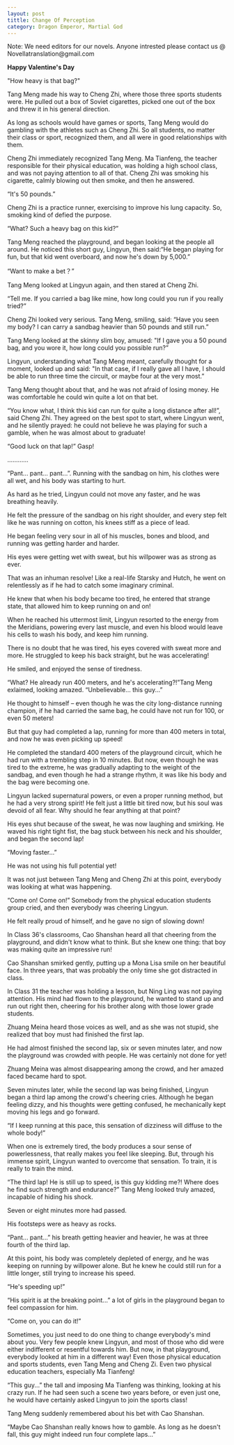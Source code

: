 ```yaml
---
layout: post
tittle: Change Of Perception
category: Dragon Emperor, Martial God
---
```

<p>Note: We need editors for our novels. Anyone intrested please contact us @ Novellatranslation@gmail.com</p> 

<p><strong>Happy Valentine's Day</strong></p>

<p>"How heavy is that bag?"</p>

<p>Tang Meng made his way to Cheng Zhi, where those three sports students were. He pulled out a box of Soviet cigarettes, picked one out of the box and threw it in his general direction.</p>
<!--more-->

<p>As long as schools would have games or sports, Tang Meng would do gambling with the athletes such as Cheng Zhi. So all students, no matter their class or sport, recognized them, and all were in good relationships with them.</p>

<p>Cheng Zhi immediately recognized Tang Meng. Ma Tianfeng, the teacher responsible for their physical education, was holding a high school class, and was not paying attention to all of that. Cheng Zhi was smoking his cigarette, calmly blowing <gs id="0b3f546a-2de1-461b-b0be-e2e361238630" ginger_software_uiphraseguid="ac6de559-82c4-4dce-b645-6bd51a6dbac6" >out then</gs> smoke, and then he answered.</p>

<p>“It's 50 pounds.”</p>

<p>Cheng Zhi is a practice runner, exercising to improve his lung capacity. So, smoking kind of defied the purpose.</p>

<p>“What? Such a heavy bag on this kid?”</p>

<p>Tang Meng reached the playground, and began looking at the people all around. He noticed this short guy, Lingyun, then said:“He began playing for fun, but that kid went overboard, and now he's down by 5,000.”</p>

<p>“Want to make a bet<gs id="1572473a-168d-424d-892e-9efd950f813c" ginger_software_uiphraseguid="19f691ff-e1ea-44c2-9125-cf0efcaae685" >？</gs>”</p>

<p>Tang Meng looked at Lingyun again, and then stared at Cheng Zhi.</p>

<p>“Tell me. If you carried a bag like mine, how long could you run if you really tried?”</p>

<p>Cheng Zhi looked very serious. Tang Meng, smiling, said: “Have you seen my body? I can carry a sandbag heavier than 50 pounds and still run.”</p>

<p>Tang Meng<a name="noHighlight_0.6750270971653786"></a> <a name="ouHighlight__2_2TO10_15"></a>looked at<a name="noHighlight_0.17197015005075167"></a> the <a name="ouHighlight__6_6TO24_29"></a>skinny<a name="noHighlight_0.7759521068215823"></a> <a name="ouHighlight__11_12TO31_34"></a>slim<a name="noHighlight_0.9117501441525137"></a> <a name="noHighlight_0.31503660635862474"></a>boy,<a name="noHighlight_0.7049460997692554"></a> <a name="noHighlight_0.8537452902451644"></a>amused:<a name="noHighlight_0.6919351491212934"></a> <a name="ouHighlight__22_22TO56_56"></a>"If<a name="noHighlight_0.37979971730608997"></a> I <a name="ouHighlight__25_25TO62_65"></a>gave<a name="noHighlight_0.9547250996573271"></a> <a name="ouHighlight__26_26TO67_69"></a>you<a name="noHighlight_0.7732363511094034"></a> <a name="ouHighlight__27_27TO71_71"></a>a<a name="noHighlight_0.26964588787942"></a> 50<a name="noHighlight_0.36108197894307315"></a> <a name="noHighlight_0.9259276504882172"></a>pound bag,<a name="noHighlight_0.7303051792422051"></a> <a name="ouHighlight__41_41TO80_82"></a>and you wore it, how long could you possible run?”</p>

<p><a name="noHighlight_0.5796552083728447"></a>Lingyun, understanding what Tang Meng meant,<a name="noHighlight_0.8772052025817045"></a> <a name="ouHighlight__12_13TO52_60"></a>carefully<a name="noHighlight_0.7105490992526655"></a> <a name="ouHighlight__14_14TO62_68"></a>thought<a name="noHighlight_0.3203712876058388"></a> for <a name="ouHighlight__15_15TO74_74"></a>a<a name="noHighlight_0.46595863383447966"></a> <a name="ouHighlight__16_16TO76_81"></a>moment<a name="noHighlight_0.8122377715762729"></a>,<a name="noHighlight_0.2667423362506982"></a> <a name="ouHighlight__18_19TO84_89"></a>looked up<a name="noHighlight_0.6728639315229084"></a> and <a name="ouHighlight__20_20TO98_101"></a>said<a name="noHighlight_0.1864798745441596"></a>:<a name="noHighlight_0.3754969552944798"></a> <a name="ouHighlight__22_22TO104_104"></a>"<a name="noHighlight_0.623036774581444"></a>In that case,<a name="noHighlight_0.9945257911946589"></a> <a name="ouHighlight__31_31TO125_125"></a>if I really gave all I have, I should be able to run three time the circuit, or maybe four at the very most<a name="noHighlight_0.6672742139910357"></a>.”</p>

<p><a name="ouHighlight__0_1TO0_3"></a>Tang Meng<a name="noHighlight_0.2720536906305667"></a> thought about that, <a name="noHighlight_0.04031238267859094"></a>and he was not afraid of losing money. He was comfortable he could win <a name="noHighlight_0.024216975433326904"></a>quite a lot on that bet.</p>

<p>“You know what, I think this kid can run for quite a long distance after all!”, said Cheng Zhi. They agreed on the best spot to start, where Lingyun went, and he silently prayed: he could not believe he was playing for such a gamble, when he was almost about to graduate!</p>

<p>“Good luck on that lap!” Gasp!</p>

<p>…………</p>

<p>“Pant... pant... pant...”. Running with the sandbag on him, his clothes were all wet, and his body was starting to hurt.</p>

<p>As hard as he tried, Lingyun could not move any faster, and he was breathing heavily.</p>

<p>He felt the pressure of the sandbag on his right shoulder, and every step felt like he was running on cotton, his knees stiff as a piece of lead.</p>

<p>He began feeling very sour in all of his muscles, bones and blood, and running was getting harder and harder.</p>

<p>His eyes were getting wet with sweat, but his willpower was as strong as ever.</p>

<p>That was an inhuman resolve! Like a real-life Starsky and Hutch, he went on relentlessly as if he had to catch some imaginary criminal.</p>

<p>He knew that when his body became too tired, he entered that strange state, that allowed him to keep running on and on!</p>

<p>When he reached his uttermost limit, Lingyun resorted to the energy from the Meridians, powering every last muscle, and even his blood would leave his cells to wash his body, and keep him running.</p>

<p><a name="ouHighlight__0_3TO0_4"></a>There is no doubt that<a name="noHighlight_0.07372611743649193"></a> <a name="ouHighlight__4_4TO23_24"></a>he<a name="noHighlight_0.8994635925384434"></a> <a name="ouHighlight__5_5TO26_28"></a>was<a name="noHighlight_0.3300892057567131"></a> <a name="ouHighlight__6_6TO30_34"></a>tired<a name="noHighlight_0.9359188090992364"></a>,<a name="noHighlight_0.6570255081219615"></a> <a name="ouHighlight__9_9TO37_39"></a>his<a name="noHighlight_0.7276856635273579"></a> <a name="ouHighlight__15_16TO41_44"></a>eyes<a name="noHighlight_0.5025883380453694"></a> <a name="ouHighlight__10_11TO46_52"></a>covered with<a name="noHighlight_0.9966918243562168"></a> <a name="ouHighlight__12_13TO59_63"></a>sweat<a name="noHighlight_0.9574561643884213"></a> <a name="ouHighlight__21_21TO71_72"></a>more and more<a name="noHighlight_0.9563403238771152"></a>.<a name="noHighlight_0.8307773543793031"></a><a name="ouHighlight__28_28TO97_98"></a> <a name="noHighlight_0.9653323351520477"></a>He <a name="ouHighlight__29_30TO100_108"></a>struggled to<a name="noHighlight_0.5751623281253717"></a> <a name="noHighlight_0.9010123500627761"></a>keep his back straight, but he was accelerating<a name="noHighlight_0.3795015365539467"></a>!</p>

<p>He smiled, and enjoyed the sense of tiredness.</p>

<p>“What? He already run 400 meters, and he's accelerating?!”Tang Meng exlaimed, looking amazed. “Unbelievable... this guy...”</p>

<p>He thought to himself – even though he was the city long-distance running champion, if he had carried the same bag, he could have not run for 100, or even 50 meters!</p>

<p>But that guy had completed a lap, running for more than 400 meters in total, and now he was even picking up speed!</p>

<p>He completed the standard 400 meters of the playground circuit, which he had run with a trembling step in 10 minutes. But now, even though he was tired to the extreme, he was gradually adapting to the weight of the sandbag, and even though he had a strange rhythm, it was like his body and the bag were becoming one.</p>

<p>Lingyun lacked supernatural powers, or even a proper running method, but he had a very strong spirit! He felt just a little bit tired now, but his soul was devoid of all fear. Why should he fear anything at that point?</p>

<p><a name="ouHighlight__2_3TO0_3"></a>His eyes shut because of the sweat, he was now laughing and smirking. He waved his right tight fist, the bag stuck between his neck and his shoulder, and began the second lap<a name="noHighlight_0.27414490787034806"></a>!</p>

<p>“Moving faster...”</p>

<p>He was not using his full potential yet!</p>

<p>It was not just between Tang Meng and Cheng Zhi at this point, everybody was looking at what was happening.</p>

<p>“Come on! Come on!” Somebody from the physical education students group cried, and then everybody was cheering Lingyun.</p>

<p>He felt really proud of himself, and he gave no sign of slowing down!</p>

<p>In Class 36's classrooms, Cao Shanshan heard all that cheering from the playground, and didn't know what to think. But she knew one thing: that boy was making quite an impressive run!</p>

<p>Cao Shanshan smirked gently, putting up a Mona Lisa smile on her beautiful face. In three years, that was probably the only time she got distracted in class.</p>

<p>In Class 31 the teacher was holding a lesson, but Ning Ling was not paying attention. His mind had flown to the playground, he wanted to stand up and run out right then, cheering for his brother along with those lower grade students.</p>

<p>Zhuang Meina heard those voices as well, and as she was not stupid, she realized that boy must had finished the first lap.</p>

<p>He had almost finished the second lap, six or seven minutes later, and now the playground was crowded with people. He was certainly not done for yet!</p>

<p>Zhuang Meina was almost disappearing among the crowd, and her amazed faced became hard to spot.</p>

<p>Seven minutes later, while the second lap was being finished, Lingyun began a third lap among the crowd's cheering cries. Although he began feeling dizzy, and his thoughts were getting confused, he mechanically kept moving his legs and go forward.</p>

<p>“If I keep running at this pace, this sensation of dizziness will diffuse to the whole body!”</p>

<p>When one is extremely tired, the body produces a sour sense of powerlessness, that really makes you feel like sleeping. But, through his immense spirit, Lingyun wanted to overcome that sensation. To train, it is really to train the mind.</p>

<p>“The third lap! He is still up to speed, is this guy kidding me?! Where does he find such strength and endurance?” Tang Meng looked truly amazed, incapable of hiding his shock.</p>

<p>Seven or eight minutes more had passed.</p>

<p>His footsteps were as heavy as rocks.</p>

<p>“Pant... pant...” his breath getting heavier and heavier, he was at three fourth of the third lap.</p>

<p>At this point, his body was completely depleted of energy, and he was keeping on running by willpower alone. But he knew he could still run for a little longer, still trying to increase his speed.</p>

<p>“He's speeding up!”</p>

<p>“His spirit is at the breaking point...” a lot of girls in the playground began to feel compassion for him.</p>

<p>“Come on, you can do it!”</p>

<p>Sometimes, you just need to do one thing to change everybody's mind about you. Very few people knew Lingyun, and most of those who did were either indifferent or resentful towards him. But now, in that playground, everybody looked at him in a different way! Even those physical education and sports students, even Tang Meng and Cheng Zi. Even two physical education teachers, especially Ma Tianfeng!</p>

<p>“This guy...” the tall and imposing Ma Tianfeng was thinking, looking at his crazy run. If he had seen such a scene two years before, or even just one, he would have certainly asked Lingyun to join the sports class!</p>

<p>Tang Meng suddenly remembered about his bet with Cao Shanshan.</p>

<p>“Maybe Cao Shanshan really knows how to gamble. As long as he doesn't fall, this guy might indeed run four complete laps...”</p>
